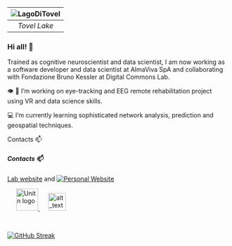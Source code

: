 | ![LagoDiTovel]() | 
|:--:| 
| *Tovel Lake* |

### Hi all! 👋

Trained as cognitive neuroscientist and data scientist,  I am now working as a software developer and data scientist at AlmaViva SpA and collaborating
with Fondazione Bruno Kessler at Digital Commons Lab.

👁️ 🧠 I’m working on eye-tracking and EEG remote rehabilitation project using VR and data science skills.

💻 I’m currently learning sophisticated network analysis, prediction and geospatial techniques. 

Contacts 📫

##### Contacts 📫

[Lab website](https://dcl.fbk.eu/) and [![Personal Website]()]()

 &nbsp;&nbsp;&nbsp;&nbsp; [<img src="logo_gmail.png" alt="Unitn logo" width="50"  /> ](mailto:leo.venturoso@gmail.com)
 &nbsp;&nbsp;&nbsp;&nbsp;  [<img alt="alt_text" width="40px" src="linkedin_logo.png" />](https://www.linkedin.com/in/leonardo-venturoso/)

&nbsp;

[![GitHub Streak](https://streak-stats.demolab.com?user=leoventuroso)](https://git.io/streak-stats)
